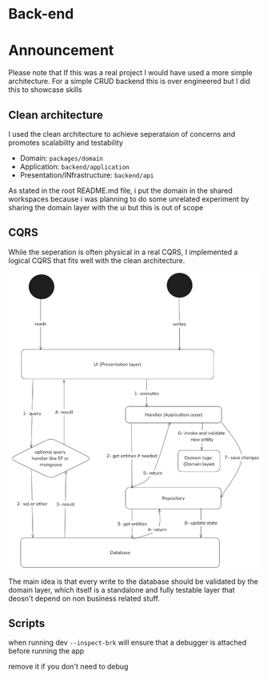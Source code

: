 # Back-end

# Announcement

Please note that If this was a real project I would have used a more simple architecture. For a simple CRUD backend this is over engineered but I did this to showcase skills

## Clean architecture

I used the clean architecture to achieve seperataion of concerns and promotes scalability and testability

-  Domain: `packages/domain`
-  Application: `backend/application`
-  Presentation/INfrastructure: `backend/api`

As stated in the root README.md file, i put the domain in the shared workspaces because i was planning to do some unrelated experiment by sharing the domain layer with the ui but this is out of scope

## CQRS

While the seperation is often physical in a real CQRS, I implemented a logical CQRS that fits well with the clean architecture.

![](../docs/backend/cqrs.png)

The main idea is that every write to the database should be validated by the domain layer, which itself is a standalone and fully testable layer that deosn't depend on non business related stuff.

## Scripts

when running dev `--inspect-brk` will ensure that a debugger is attached before running the app

remove it if you don't need to debug